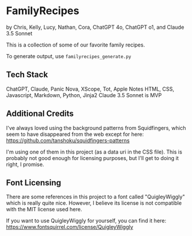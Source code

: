 FamilyRecipes
=============
by Chris, Kelly, Lucy, Nathan, Cora, ChatGPT 4o, ChatGPT o1, and Claude 3.5 Sonnet

This is a collection of some of our favorite family recipes. 

To generate output, use `familyrecipes_generate.py`

Tech Stack
----------
ChatGPT, Claude, Panic Nova, XScope, Tot, Apple Notes
HTML, CSS, Javascript, Markdown, Python, Jinja2
Claude 3.5 Sonnet is MVP

Additional Credits
------------------
I've always loved using the background patterns from Squidfingers, which seem to have disappeared from the web except for here: https://github.com/tanshoku/squidfingers-patterns

I'm using one of them in this project (as a data uri in the CSS file). This is probably not good enough for licensing purposes, but I'll get to doing it right, I promise.


Font Licensing
--------------
There are some references in this project to a font called "QuigleyWiggly" which is really quite nice. However, I believe its license is not compatible with the MIT license used here. 

If you want to use QuigleyWiggly for yourself, you can find it here: https://www.fontsquirrel.com/license/QuigleyWiggly
 